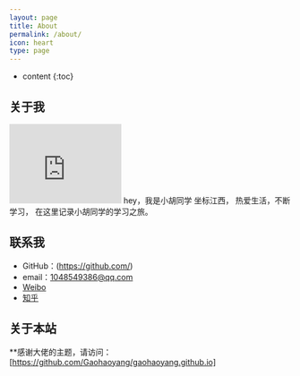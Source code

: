 ```yaml
---
layout: page
title: About
permalink: /about/
icon: heart
type: page
---
```


* content
{:toc}

## 关于我

<iframe src="https://github.com/ben9527/" style="border: 0;height: 142px;width: 200px;overflow: hidden;" frameBorder="0"></iframe>
hey，我是小胡同学
坐标江西，
热爱生活，不断学习，
在这里记录小胡同学的学习之旅。


## 联系我

* GitHub：(https://github.com/)
* email：1048549386@qq.com
* [Weibo](http://weibo.com/)
* [知乎](https://www.zhihu.com/)


## 关于本站

**感谢大佬的主题，请访问：[https://github.com/Gaohaoyang/gaohaoyang.github.io]




